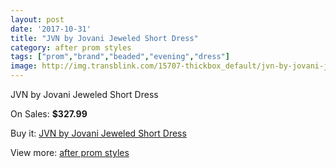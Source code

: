 ```yaml
---
layout: post
date: '2017-10-31'
title: "JVN by Jovani Jeweled Short Dress"
category: after prom styles
tags: ["prom","brand","beaded","evening","dress"]
image: http://img.transblink.com/15707-thickbox_default/jvn-by-jovani-jeweled-short-dress.jpg
---
```

JVN by Jovani Jeweled Short Dress

On Sales: **$327.99**
<a href="https://www.transblink.com/en/after-prom-styles/4994-jvn-by-jovani-jeweled-short-dress.html"><amp-img layout="responsive" width="600" height="600" src="//img.transblink.com/15707-thickbox_default/jvn-by-jovani-jeweled-short-dress.jpg" alt="JVN by Jovani Jeweled Short Dress 0" /></a>
<a href="https://www.transblink.com/en/after-prom-styles/4994-jvn-by-jovani-jeweled-short-dress.html"><amp-img layout="responsive" width="600" height="600" src="//img.transblink.com/15709-thickbox_default/jvn-by-jovani-jeweled-short-dress.jpg" alt="JVN by Jovani Jeweled Short Dress 1" /></a>
<a href="https://www.transblink.com/en/after-prom-styles/4994-jvn-by-jovani-jeweled-short-dress.html"><amp-img layout="responsive" width="600" height="600" src="//img.transblink.com/15708-thickbox_default/jvn-by-jovani-jeweled-short-dress.jpg" alt="JVN by Jovani Jeweled Short Dress 2" /></a>

Buy it: [JVN by Jovani Jeweled Short Dress](https://www.transblink.com/en/after-prom-styles/4994-jvn-by-jovani-jeweled-short-dress.html "JVN by Jovani Jeweled Short Dress")

View more: [after prom styles](https://www.transblink.com/en/55-after-prom-styles "after prom styles")